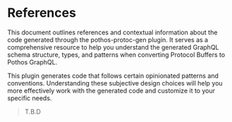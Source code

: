 # References

This document outlines references and contextual information about the code generated through the pothos-protoc-gen plugin. It serves as a comprehensive resource to help you understand the generated GraphQL schema structure, types, and patterns when converting Protocol Buffers to Pothos GraphQL.

This plugin generates code that follows certain opinionated patterns and conventions. Understanding these subjective design choices will help you more effectively work with the generated code and customize it to your specific needs.

> T.B.D
